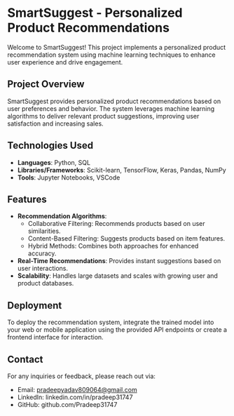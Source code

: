 # SmartSuggest - Personalized Product Recommendations

Welcome to SmartSuggest! This project implements a personalized product recommendation system using machine learning techniques to enhance user experience and drive engagement.

## Project Overview
SmartSuggest provides personalized product recommendations based on user preferences and behavior. The system leverages machine learning algorithms to deliver relevant product suggestions, improving user satisfaction and increasing sales.

## Technologies Used
- **Languages**: Python, SQL
- **Libraries/Frameworks**: Scikit-learn, TensorFlow, Keras, Pandas, NumPy
- **Tools**: Jupyter Notebooks, VSCode

## Features
- **Recommendation Algorithms**:
  - Collaborative Filtering: Recommends products based on user similarities.
  - Content-Based Filtering: Suggests products based on item features.
  - Hybrid Methods: Combines both approaches for enhanced accuracy.
- **Real-Time Recommendations**: Provides instant suggestions based on user interactions.
- **Scalability**: Handles large datasets and scales with growing user and product databases.

## Deployment
To deploy the recommendation system, integrate the trained model into your web or mobile application using the provided API endpoints or create a frontend interface for interaction.

## Contact
For any inquiries or feedback, please reach out via:

- Email: pradeepyadav809064@gmail.com
- LinkedIn: linkedin.com/in/pradeep31747
- GitHub: github.com/Pradeep31747
